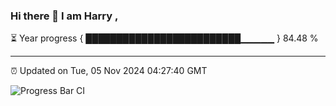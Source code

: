 ### Hi there 👋 I am Harry , 

⏳ Year progress { █████████████████████████▁▁▁▁▁ } 84.48 %

---

⏰ Updated on Tue, 05 Nov 2024 04:27:40 GMT

![Progress Bar CI](https://github.com/duykhang68/duykhang68/workflows/Progress%20Bar%20CI/badge.svg)
